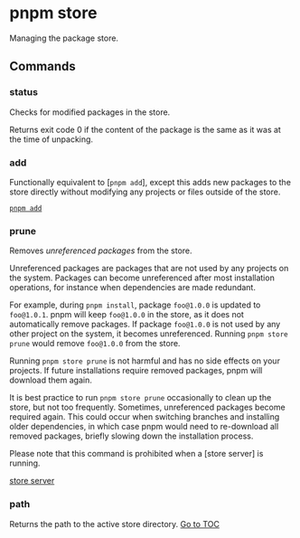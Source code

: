 
# pnpm store


Managing the package store.

## Commands

### status

Checks for modified packages in the store.

Returns exit code 0 if the content of the package is the same as it was at the
time of unpacking.

### add

Functionally equivalent to [`pnpm add`], except this adds new packages to the
store directly without modifying any projects or files outside of the store.

[`pnpm add`](add.html)

### prune

Removes _unreferenced packages_ from the store.

Unreferenced packages are packages that are not used by any projects on the
system. Packages can become unreferenced after most installation operations, for
instance when dependencies are made redundant.

For example, during `pnpm install`, package `foo@1.0.0` is updated to
`foo@1.0.1`. pnpm will keep `foo@1.0.0` in the store, as it does not
automatically remove packages. If package `foo@1.0.0` is not used by any other
project on the system, it becomes unreferenced. Running `pnpm store prune` would
remove `foo@1.0.0` from the store.

Running `pnpm store prune` is not harmful and has no side effects on your
projects. If future installations require removed packages, pnpm will download
them again.

It is best practice to run `pnpm store prune` occasionally to clean up the
store, but not too frequently. Sometimes, unreferenced packages become required
again. This could occur when switching branches and installing older
dependencies, in which case pnpm would need to re-download all removed packages,
briefly slowing down the installation process.

Please note that this command is prohibited when a [store server] is running.

[store server](server.html)

### path

Returns the path to the active store directory.
<span style='float: footnote;'><a href="../index.html#toc">Go to TOC</a></span>
